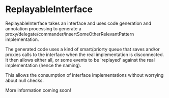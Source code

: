 # ReplayableInterface
ReplayableInterface takes an interface and uses code generation and annotation processing to generate a proxy/delegate/commander/insertSomeOtherRelevantPattern implementation.

The generated code uses a kind of smart/priorty queue that saves and/or proxies calls to the interface when the real implementation is disconnected. It then allows either all, or some events to be 'replayed' against the real implementation (hence the naming).

This allows the consumption of interface implementations without worrying about null checks.

More information coming soon!
